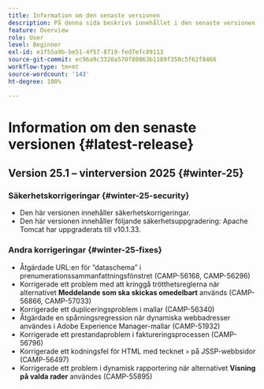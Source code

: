 ```yaml
---
title: Information om den senaste versionen
description: På denna sida beskrivs innehållet i den senaste versionen av Campaign Standard
feature: Overview
role: User
level: Beginner
exl-id: e1f55a9b-be51-4f57-8719-fed7efc89113
source-git-commit: ec96a9c3320a570f80863b1189f350c5f62f8466
workflow-type: tm+mt
source-wordcount: '143'
ht-degree: 100%

---
```



# Information om den senaste versionen {#latest-release}

<!--
## Release notes {#e-new-release}


This section lists improvements and changes included in the next Campaign Standard release.

>[!CAUTION]
>
>This content is subject to changes without prior notice until the stage environments upgrade date. Learn more in the [Release planning page](../../rn/using/release-planning.md).

-->

## Version 25.1 – vinterversion 2025 {#winter-25}

### Säkerhetskorrigeringar {#winter-25-security}

* Den här versionen innehåller säkerhetskorrigeringar.
* Den här versionen innehåller följande säkerhetsuppgradering: Apache Tomcat har uppgraderats till v10.1.33.

### Andra korrigeringar {#winter-25-fixes}


* Åtgärdade URL:en för ”dataschema” i prenumerationssammanfattningsfönstret (CAMP-56168, CAMP-56296)
* Korrigerade ett problem med att kringgå trötthetsreglerna när alternativet **Meddelande som ska skickas omedelbart** används (CAMP-56866, CAMP-57033)
* Korrigerade ett dupliceringsproblem i mallar (CAMP-56340)
* Åtgärdade en spårningsregression när dynamiska webbadresser användes i Adobe Experience Manager-mallar (CAMP-51932)
* Korrigerade ett prestandaproblem i faktureringsprocessen (CAMP-56796)
* Korrigerade ett kodningsfel för HTML med tecknet `>` på JSSP-webbsidor (CAMP-56497)
* Korrigerade ett problem i dynamisk rapportering när alternativet **Visning på valda rader** användes (CAMP-55895)

